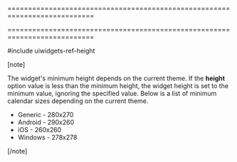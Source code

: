 ===========================================================================
<!--handmade--><!--/handmade-->
<!--merge--><!--/merge-->
===========================================================================

<!--fullDescription-->
#include uiwidgets-ref-height

[note]

The widget's minimum height depends on the current theme. If the **height** option value is less than the minimum height, the widget height is set to the minimum value, ignoring the specified value. Below is a list of minimum calendar sizes depending on the current theme.

- Generic - 280x270
- Android - 290x260
- iOS - 260x260
- Windows - 278x278

[/note]
<!--/fullDescription-->